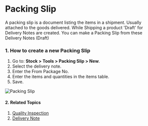 <!-- add-breadcrumbs -->
# Packing Slip

A packing slip is a document listing the items in a shipment. Usually attached to the goods delivered.
While Shipping a product 'Draft' for Delivery Notes are created.
You can make a Packing Slip from these Delivery Notes (Draft)

### 1. How to create a new Packing Slip
1. Go to: **Stock > Tools > Packing Slip > New**.
1. Select the delivery note.
1. Enter the From Package No.
1. Enter the items and quantities in the items table.
1. Save.

<img class="screenshot" alt="Packing Slip" src="{{docs_base_url}}/assets/img/stock/packing-slip.png">

#### 2. Related Topics
1. [Quality Inspection](/docs/user/manual/en/stock/quality-inspection)
1. [Delivery Note](/docs/user/manual/en/stock/delivery-note)
